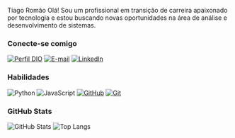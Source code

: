Tiago Romão
 Olá! Sou um profissional em transição de carreira apaixonado por tecnologia
 e estou buscando novas oportunidades na área de análise e desenvolvimento de sistemas.

### Conecte-se comigo
[![Perfil DIO](https://img.shields.io/badge/-Meu%20Perfil%20na%20DIO-30A3DC?style=for-the-badge)](https://web.dio.me/users/tiagoromao25/?tab=achievements)
[![E-mail](https://img.shields.io/badge/-Email-000?style=for-the-badge&logo=microsoft-outlook&logoColor=E94D5F)](mailto:tiagoromao25@gmail.com)
[![LinkedIn](https://img.shields.io/badge/-LinkedIn-000?style=for-the-badge&logo=linkedin&logoColor=30A3DC)](https://www.linkedin.com/in/tiago-romão-925934b8/)

### Habilidades
![Python](https://img.shields.io/badge/HTML-000?style=for-the-badge&logo=python&logoColor=30A3DC)
![JavaScript](https://img.shields.io/badge/JavaScript-000?style=for-the-badge&logo=javascript&logoColor=30A3DC)
[![GitHub](https://img.shields.io/badge/GitHub-000?style=for-the-badge&logo=github&logoColor=30A3DC)](https://docs.github.com/)
[![Git](https://img.shields.io/badge/Git-000?style=for-the-badge&logo=git&logoColor=E94D5F)](https://git-scm.com/doc) 

### GitHub Stats
![GitHub Stats](https://github-readme-stats.vercel.app/api?username=TheRomas&theme=transparent&bg_color=000&border_color=30A3DC&show_icons=true&icon_color=30A3DC&title_color=E94D5F&text_color=FFF)
![Top Langs](https://github-readme-stats-git-masterrstaa-rickstaa.vercel.app/api/top-langs/?username=TheRomas&layout=compact&bg_color=000&border_color=30A3DC&title_color=E94D5F&text_color=FFF)

